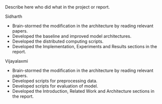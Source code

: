 Describe here who did what in the project or report.

Sidharth

- Brain-stormed the modification in the architecture by reading relevant papers.
- Developed the baseline and improved model architectures.
- Developed the distributed computing scripts.
- Developed the Implementation, Experiments and Results sections in the report.

Vijayalaxmi

- Brain-stormed the modification in the architecture by reading relevant papers.
- Developed scripts for preprocessing data.
- Developed scripts for evaluation of model.
- Developed the Introduction, Related Work and Architecture sections in the report.
